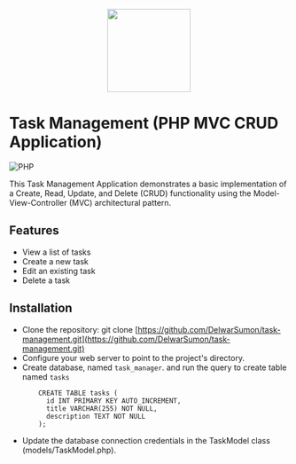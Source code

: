 <p align="center"><a href="https://delwar-ecommerce.netlify.app/" target="_blank" ><img src="https://github.com/DelwarSumon/fs13-CSS-SASS/blob/main/logo.png?raw=true" style="width:150px; height:auto;"></a></p>

# Task Management (PHP MVC CRUD Application)
![PHP](https://img.shields.io/badge/PHP-v.8.2.4-green)

This Task Management Application demonstrates a basic implementation of a Create, Read, Update, and Delete (CRUD) functionality using the Model-View-Controller (MVC) architectural pattern.

## Features
* View a list of tasks
* Create a new task
* Edit an existing task
* Delete a task

## Installation
- Clone the repository: git clone [https://github.com/DelwarSumon/task-management.git](https://github.com/DelwarSumon/task-management.git) 
- Configure your web server to point to the project's directory.
- Create database, named `task_manager`. and run the query to create table named `tasks`
  ```
      CREATE TABLE tasks (
        id INT PRIMARY KEY AUTO_INCREMENT,
        title VARCHAR(255) NOT NULL,
        description TEXT NOT NULL
      );
  ```
- Update the database connection credentials in the TaskModel class (models/TaskModel.php).
